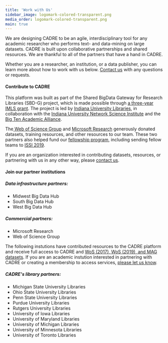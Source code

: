 ```yaml
---
title: 'Work with Us'
sidebar_image: logomark-colored-transparent.png
media_order: logomark-colored-transparent.png
main: true
---
```


We are designing CADRE to be an agile, interdisciplinary tool for any academic researcher who performs text- and data-mining on large datasets. CADRE is built upon collaborative partnerships and shared resources. We are thankful to all of the partners that have a hand in CADRE. 

Whether you are a researcher, an institution, or a data publisher, you can learn more about how to work with us below. [Contact us](https://cadre.iu.edu/contact-us) with any questions or requests.

#### Contribute to CADRE ####
This platform was built as part of the Shared BigData Gateway for Research Libraries (SBD-G) project, which is made possible through [a three-year IMLS grant](https://www.imls.gov/grants/awarded/lg-70-18-0202-18). The project is led by [Indiana University Libraries](https://libraries.indiana.edu/), in collaboration with the [Indiana University Network Science Institute](https://iuni.iu.edu/) and the [Big Ten Academic Alliance](http://www.btaa.org/).

The[ Web of Science Group](https://clarivate.com/webofsciencegroup/) and [Microsoft Research](https://www.microsoft.com/en-us/research/project/academic/) generously donated datasets, training resources, and other resources to our team. These two partners also helped fund our [fellowship program](https://cadre.iu.edu/work-with-us/cadre-fellowship), including sending fellow teams to [ISSI 2019](https://cadre.iu.edu/news-and-events/events/rome). 

If you are an organization interested in contributing datasets, resources, or partnering with us in any other way, please [contact us](https://cadre.iu.edu/contact-us).

#### Join our partner institutions ####
##### Data infrastructure partners:
* Midwest Big Data Hub
* South Big Data Hub
* West Big Data Hub

##### Commercial partners:
* Microsoft Research 
* Web of Science Group
 
The following instutions have contributed resources to the CADRE platform and receive full access to CADRE and [WoS (2017), WoS (2019), and MAG datasets](https://cadre.iu.edu/about-cadre/available-datasets). If you are an academic instution interested in partnering with CADRE or creating a membership to access services, [please let us know](https://cadre.iu.edu/contact-us).

##### CADRE's library partners:
* Michigan State University Libraries
* Ohio State University Libraries
* Penn State University Libraries
* Purdue University Libraries
* Rutgers University Libraries
* University of Iowa Libraries
* University of Maryland Libraries
* University of Michigan Libraries
* University of Minnesota Libraries
* University of Toronto Libraries